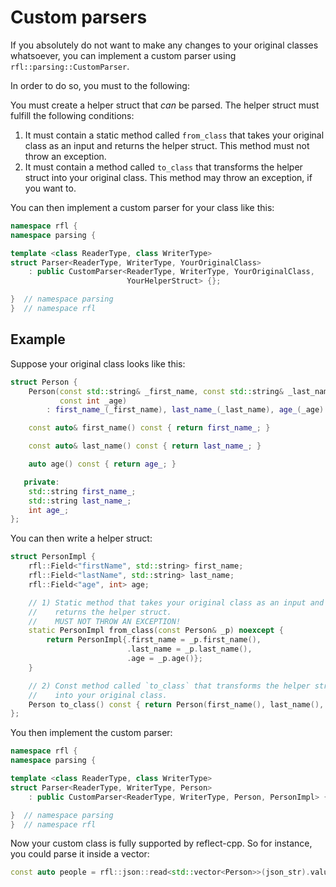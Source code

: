 # Custom parsers

If you absolutely do not want to make any changes to your original classes whatsoever,
you can implement a custom parser using `rfl::parsing::CustomParser`.

In order to do so, you must to the following:

You must create a helper struct that *can* be parsed. The helper struct must fulfill the following
conditions:

1) It must contain a static method called `from_class` that takes your original class as an input and returns the helper struct. This method must not throw an exception.
2) It must contain a method called `to_class` that transforms the helper struct into your original class. This method may throw an exception, if you want to.

You can then implement a custom parser for your class like this:

```cpp
namespace rfl {
namespace parsing {

template <class ReaderType, class WriterType>
struct Parser<ReaderType, WriterType, YourOriginalClass>
    : public CustomParser<ReaderType, WriterType, YourOriginalClass,
                          YourHelperStruct> {};

}  // namespace parsing
}  // namespace rfl
```

## Example

Suppose your original class looks like this:

```cpp
struct Person {
    Person(const std::string& _first_name, const std::string& _last_name,
           const int _age)
        : first_name_(_first_name), last_name_(_last_name), age_(_age) {}

    const auto& first_name() const { return first_name_; }

    const auto& last_name() const { return last_name_; }

    auto age() const { return age_; }

   private:
    std::string first_name_;
    std::string last_name_;
    int age_;
};
```

You can then write a helper struct: 

```cpp
struct PersonImpl {
    rfl::Field<"firstName", std::string> first_name;
    rfl::Field<"lastName", std::string> last_name;
    rfl::Field<"age", int> age;

    // 1) Static method that takes your original class as an input and
    //    returns the helper struct.
    //    MUST NOT THROW AN EXCEPTION!
    static PersonImpl from_class(const Person& _p) noexcept {
        return PersonImpl{.first_name = _p.first_name(),
                          .last_name = _p.last_name(),
                          .age = _p.age()};
    }

    // 2) Const method called `to_class` that transforms the helper struct
    //    into your original class.
    Person to_class() const { return Person(first_name(), last_name(), age()); }
};
```

You then implement the custom parser:

```cpp
namespace rfl {
namespace parsing {

template <class ReaderType, class WriterType>
struct Parser<ReaderType, WriterType, Person>
    : public CustomParser<ReaderType, WriterType, Person, PersonImpl> {};

}  // namespace parsing
}  // namespace rfl
```

Now your custom class is fully supported by reflect-cpp. So for instance, you could parse it
inside a vector:

```cpp
const auto people = rfl::json::read<std::vector<Person>>(json_str).value();
```

